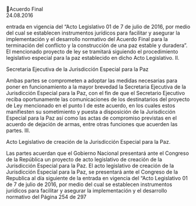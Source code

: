 Acuerdo Final  
24.08.2016  


entrada en vigencia del “Acto Legislativo 01 de 7 de julio de 2016, por medio del 
cual  se  establecen  instrumentos  jurídicos  para  facilitar  y  asegurar  la 
implementación y el desarrollo normativo del Acuerdo Final para la terminación del 
conflicto y la construcción de una paz estable y duradera”. 
El mencionado proyecto de ley se tramitará siguiendo el procedimiento legislativo 
especial para la paz establecido en dicho Acto Legislativo. 
II.

Secretaria Ejecutiva de la Jurisdicción Especial para la Paz 

Ambas  partes  se  comprometen  a  adoptar  las  medidas  necesarias  para  poner  en 
funcionamiento  a  la  mayor  brevedad  la  Secretaria  Ejecutiva  de  la  Jurisdicción 
Especial para la Paz, con el fin de que el Secretario Ejecutivo reciba oportunamente 
las  comunicaciones  de  los  destinatarios  del  proyecto  de  Ley  mencionado  en  el 
punto I de este acuerdo, en los cuales estos manifiesten su sometimiento y puesta 
a  disposición  de  la  Jurisdicción  Especial  para  la  Paz  así  como  las  actas  de 
compromiso previstas en el acuerdo de dejación de armas, entre otras funciones 
que acuerden las partes. 
III.

Acto Legislativo de creación de la Jurisdicción Especial para la Paz. 

Las partes acuerdan que el Gobierno Nacional presentará ante el Congreso de la 
República  un  proyecto  de  acto  legislativo  de  creación  de  la  Jurisdicción  Especial 
para la Paz. 
El acto legislativo de creación de la Jurisdicción Especial para la Paz, se presentará 
ante el Congreso de la Republica al día siguiente de la entrada en vigencia del “Acto 
Legislativo 01 de 7 de julio de 2016, por medio del cual se establecen instrumentos 
jurídicos para facilitar y asegurar la implementación y el desarrollo normativo del 
Página 254 de 297 
 

